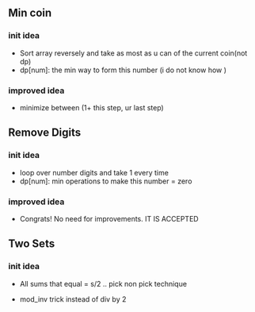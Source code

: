 ## Min coin

### init idea

- Sort array reversely and take as most as u can of the current coin(not dp)
- dp[num]: the min way to form this number (i do not know how )

### improved idea

- minimize between (1+ this step, ur last step)

## Remove Digits

### init idea

- loop over number digits and take 1 every time
- dp[num]: min operations to make this number = zero

### improved idea

- Congrats! No need for improvements. IT IS ACCEPTED

## Two Sets

### init idea

- All sums that equal = s/2 .. pick non pick technique

- mod_inv trick instead of div by 2
